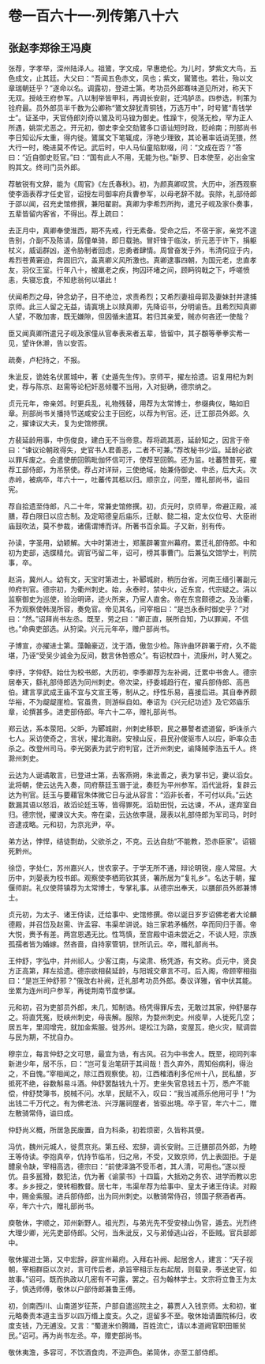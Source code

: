 # 卷一百六十一·列传第八十六

## 张赵李郑徐王冯庾

张荐，字孝举，深州陆泽人。祖鷟，字文成，早惠绝伦。为儿时，梦紫文大鸟，五色成文，止其廷。大父曰：“吾闻五色赤文，凤也；紫文，鸑鷟也。若壮，殆以文章瑞朝廷乎？”遂命以名。调露初，登进士第。考功员外郎骞味道见所对，称天下无双。授岐王府参军。八以制举皆甲科，再调长安尉，迁鸿胪丞。四参选，判策为铨府最。员外郎员半千数为公卿称“鷟文辞犹青铜钱，万选万中”，时号鷟“青钱学士”。证圣中，天官侍郎刘奇以鷟及司马锽为御史。性躁卞，傥荡无检，罕为正人所遇，姚崇尤恶之。开元初，御史李全交劾鷟多口语讪短时政，贬岭南；刑部尚书李日知讼斥太重，得内徙。鷟属文下笔辄成，浮艳少理致，其论著率诋诮芜猥，然大行一时，晚进莫不传记。武后时，中人马仙童陷默啜，问：“文成在否？”答曰：“近自御史贬官。”曰：“国有此人不用，无能为也。”新罗、日本使至，必出金宝购其文。终司门员外郎。

荐敏锐有文辞，能为《周官》《左氏春秋》。初，为颜真卿叹赏。大历中，浙西观察使李涵表荐才任史官，诏授左司御率府兵曹参军，以母老辞不就。丧除，礼部侍郎于邵以闻，召充史馆修撰，兼阳翟尉。真卿为李希烈所拘，遣兄子岘及家仆奏事，五辈皆留内客省，不得出。荐上疏曰：

去正月中，真卿奉使淮西，期不先戒，行无素备。受命之后，不宿于家，亲党不遑告别，介副不及陈请，孱僮单骑，即日载驰。冒奸锋于临汝，折元恶于许下，捐躯杖义，威诟群凶，遂令胁制者回虑，忠勇者肆情。周曾奋发于外，韦清伺应于内，希烈苍黄窘迫，奔固旧穴，盖真卿义风所激也。真卿逮事四朝，为国元老，忠直孝友，羽仪王室。行年八十，被羸老之疾，拘囚环堵之间，顾眄钩戟之下，呼嗟愤恚，失寝忘食，不知悲翁何以堪此！

伏闻希烈之母，钟念幼子，目不绝泣，求责希烈；又希烈妻祖母郭及妻妹封并逮捕京师。此三人留之无益，请寘境上以赎真卿，先降诏书，分明谕告。且希烈知真卿人望，不敢加害，既无嫌隙，但因循未遣耳。若归其亲爱，贼亦何吝还一使哉？

臣又闻真卿所遣兄子岘及家僮从官奉表来者五辈，皆留中，其子頵等拳拳实希一见，望许休澣，告以安否。

疏奏，卢杞持之，不报。

朱泚反，诡姓名伏匿城中，著《史遁先生传》。京师平，擢左拾遗。诏复用杞为刺史，荐与陈京、赵需等论杞奸恶倾覆不当用，入对挺确，德宗纳之。

贞元元年，帝亲郊。时更兵乱，礼物残替，用荐为太常博士，参缀典仪，略如旧章。刑部尚书关播持节送咸安公主于回纥，以荐为判官。还，迁工部员外郎。久之，擢谏议大夫，复为史馆修撰。

方裴延龄用事，中伤俊良，建白无不当帝意。荐将疏其恶，延龄知之，因言于帝曰：“谏议论朝政得失，史官书人君善恶，二者不可兼。”荐改秘书少监。延龄必欲以罪斥废之。会遣使册回鹘毗伽怀信可汗，使荐至回鹘。还为监。吐蕃赞普死，擢荐工部侍郎，为吊祭使。荐占对详辩，三使绝域，始兼侍御史、中丞，后大夫。次赤岭，被病卒，年六十一，吐蕃传其柩以归。顺宗立，问至，赠礼部尚书，谥曰宪。

荐自拾遗至侍郎，凡二十年，常兼史馆修撰。初，贞元时，京师旱，帝避正殿，减膳，荐白限日以应古制。及定昭德皇后庙乐，迁献、懿二祖，定太仪位号、大臣祔庙鼓吹法，莫不参裁，诸儒谓博而详。所著书百余篇。子又新，别有传。

孙读，字圣用，幼颖解。大中时第进士，郑薰辟署宣州幕府。累迁礼部侍郎。中和初为吏部，选牒精允。调官丐留二年，诏可，榜其事曹门。后兼弘文馆学士，判院事，卒。

赵涓，冀州人。幼有文，天宝时第进士，补郾城尉，稍历台省。河南王缙引署副元帅府判官。德宗初，为衢州刺史。始，永泰时，禁中火，近东宫，代宗疑之。涓以监察御史为巡使，验治明谛，迹火所来，乃宦人直舍。帝在东宫颇德之。及治衢，不为观察使韩滉所容，奏免官。帝见其名，问宰相曰：“是岂永泰时御史乎？”对曰：“然。”诏拜尚书左丞。既至，劳之曰：“卿正直，朕所自知，乃以罪闻，不信也。”命典吏部选。从狩梁。兴元元年卒，赠户部尚书。

子博宣，亦擢进士第。藻翰豪迈，沈于酒，傲忽少检。陈许曲环辟署于府，久不能堪，乃诬“受吴少诚金为反间，数言休咎惑众”。有诏杖四十，流康州，时人冤之。

李纾，字仲舒。始仕为校书郎，大历初，李季卿荐为左补阙，迁累中书舍人。德宗居奉天，繇礼部侍郎选为同州刺史。帝次梁，纾委城趋行在，擢兵部侍郎、高邑伯。建言享武成王庙不宜与文宣王等，制从之。纾性乐易，喜接后进。其自奉养颇华裕，不为龊龊崖检。官虽贵，则游纵自如。奉诏为《兴元纪功述》及它郊庙乐章，论撰甚多。进吏部侍郎。年六十二卒，赠礼部尚书。

郑云达，系本荥阳。父昈，为郾城尉，州刺史移职，民之暴謷者遮道留，昈诛杀六七人。采访使奇之，言状，擢北海尉。安禄山反，县民孙俊驱市人以应，昈率众击杀之。改登州司马。李光弼表为武宁府判官，迁沂州刺史，谕降贼李浩五千人。终滁州刺史。

云达为人诞谲敢言，已登进士第，去客燕朔，朱泚善之，表为掌书记，妻以滔女。泚将朝，使云达先入奏，同府蔡廷玉谮于泚，奏贬为平州参军。滔代泚将，复辟云达为判官。廷玉与要藉官朱体微它日与泚从容言：“滔非长者，不可付以兵。”云达数漏其语以怒滔，故滔论廷玉等，皆得罪死。滔助田悦，云达谏，不从，遂弃室自归。德宗悦，擢谏议大夫。帝在梁，云达依李晟，晟表以礼部侍郎为军司马，时时咨逮戎略。元和初，为京兆尹，卒。

弟方达，悖悍，结徒剽劫，父欲杀之，不克。云达自劾“不能教，恐赤臣家”。诏锢死黔州。

徐岱，字处仁，苏州嘉兴人，世农家子。于学无所不通，辩论明锐，座人常屈。大历中，刘晏表为校书郎。观察使李栖筠钦其贤，署所居为“复礼乡”。名达于朝，擢偃师尉。礼仪使蒋镇荐为太常博士，专掌礼事。从德宗出奉天，以膳部员外郎兼博士。

贞元初，为太子、诸王侍读，迁给事中、史馆修撰。帝以诞日岁岁诏佛老者大论麟德殿，并召岱及赵需、许孟容、韦渠牟讲说。始三家若矛楯然，卒而同归于善。帝大悦，赉予有差。两宫恩遇无比。性笃慎，至宫殿中语未尝近之，不谈人短，宗族孤孺者皆为婚嫁。然吝啬，自持家管钥，世所讥云。卒，赠礼部尚书。

王仲舒，字弘中，并州祁人。少客江南，与梁肃、杨凭游，有文称。贞元中，贤良方正高第，拜左拾遗。德宗欲相裴延龄，与阳城交章言不可。后入阁，帝顾宰相指曰：“是岂王仲舒邪？”俄改右补阙，迁礼部考功员外郎。奏议详雅，省中伏其能。坐累为连州司户参军，再徙荆南节度参谋。

元和初，召为吏部员外郎，未几，知制诰。杨凭得罪斥去，无敢过其家，仲舒屡存之。将直凭冤，贬峡州刺史，母丧解。服除，为婺州刺史。州疫旱，人徙死几空；居五年，里闾增完，就加金紫服。徙苏州。堤松江为路，变屋瓦，绝火灾，赋调尝与民为期，不扰自办。

穆宗立，每言仲舒之文可思，最宜为诰，有古风。召为中书舍人。既至，视同列率新进少年，居不乐，曰：“岂可复治笔研于其间哉！吾久弃外，周知俗病利，得治之，不自愧。”宰相闻之，除江西观察使。初，江西榷酒利多佗州十八，民私酿，岁抵死不绝，谷数斛易斗酒。仲舒罢酤钱九十万。吏坐失官息钱五十万，悉产不能偿，仲舒焚簿书，脱械不问。水旱，民赋不入，叹曰：“我当减燕乐他用可乎！”为出钱二千万代之。有为佛老法、兴浮屠祠屋者，皆驱出境。卒于官，年六十二，赠左散骑常侍，谥曰成。

仲舒尚义概，所居急民废置，自为科条，初若烦密，久皆称其便。

冯伉，魏州元城人，徙贯京兆。第五经、宏辞，调长安尉。三迁膳部员外郎，为睦王等侍读。李抱真卒，伉持节临吊，归之帛，不受，又致京师，伉上表固拒。于是醴泉令缺，宰相高选，德宗曰：“前使泽潞不受币者，其人清，可用也。”遂以授伉。县多嚚猾，数犯法，伉为著《谕蒙书》十四篇，大抵劝之务农、进学而教以忠孝。乡乡授之，使转相教督。居七年，韦渠牟荐为给事中、皇太子诸王侍读。对殿中，赐金紫服。进兵部侍郎，出为同州刺史。以散骑常侍召，领国子祭酒者再。卒，年六十六，赠礼部尚书。

庾敬休，字顺之，邓州新野人。祖光烈，与弟光先不受安禄山伪官，遁去。光烈终大理少卿，光先吏部侍郎。父何，当朱泚反，又与弟倬逃山谷，不臣贼。官兵部郎中。

敬休擢进士第，又中宏辞，辟宣州幕府。入拜右补阙、起居舍人，建言：“天子视朝，宰相群臣以次对，言可传后者，承旨宰相示左右起居，则载录，季送史官，如故事。”诏可。既而执政以几密有不可露，罢之。召为翰林学士。文宗将立鲁王为太子，慎选师傅，敬休以户部侍郎兼鲁王傅。

初，剑南西川、山南道岁征茶，户部自遣巡院主之，募贾人入钱京师。太和初，崔元略奏责本道主当岁以四万缗上度支。久之，逗留多不至。敬休始请置院秭归，收度支钱，乃无逋没。又言：“蜀道米价腾踊，百姓流亡，请以本道阙官职田赈贫民。”诏可。再为尚书左丞。卒，赠吏部尚书。

敬休夷澹，多容可，不饮酒食肉，不迩声色。弟简休，亦至工部侍郎。

